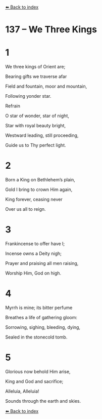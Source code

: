 [⬅️ Back to index](../README.md)

# 137 – We Three Kings





# 1

We three kings of Orient are;

Bearing gifts we traverse afar

Field and fountain, moor and mountain,

Following yonder star.



Refrain

O star of wonder, star of night,

Star with royal beauty bright,

Westward leading, still proceeding,

Guide us to Thy perfect light.



# 2

Born a King on Bethlehem’s plain,

Gold I bring to crown Him again,

King forever, ceasing never

Over us all to reign.



# 3

Frankincense to offer have I;

Incense owns a Deity nigh;

Prayer and praising all men raising,

Worship Him, God on high.



# 4

Myrrh is mine; its bitter perfume

Breathes a life of gathering gloom:

Sorrowing, sighing, bleeding, dying,

Sealed in the stonecold tomb.



# 5

Glorious now behold Him arise,

King and God and sacrifice;

Alleluia, Alleluia!

Sounds through the earth and skies.

[⬅️ Back to index](../README.md)
